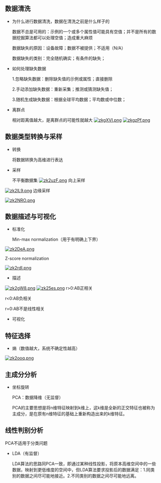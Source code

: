 
## 数据清洗

- 为什么进行数据清洗，数据在清洗之前是什么样子的

  数据不总是可用的：示例的一个或多个属性值可能具有空值；并不是所有的数据挖掘算法都可以处理空值；造成重大麻烦

  数据缺失的原因：设备故障；数据不被提供；不适用（N/A）

  数据缺失的类别：完全随机确实；有条件的缺失；

- 如何处理缺失数据

  1.忽略缺失数据：删除缺失值的示例或属性；直接删除

  2.手动添加缺失数据：重新采集；推测或猜测缺失值；

  3.随机生成缺失数据：根据全球平均数据；平均数或中位数；

  
- 离群点

  相对距离值越大，是离群点的可能性就越大
  [![zkgXVI.png](https://s1.ax1x.com/2022/11/14/zkgXVI.png)](https://imgse.com/i/zkgXVI)
  [![zkgzPf.png](https://s1.ax1x.com/2022/11/14/zkgzPf.png)](https://imgse.com/i/zkgzPf)
  

## 数据类型转换与采样

- 转换

  将数据转换为高维进行表达

- 采样

  不平衡数据集
  [![zk2uzF.png](https://s1.ax1x.com/2022/11/14/zk2uzF.png)](https://imgse.com/i/zk2uzF)
  向上采样

[![zk2lL9.png](https://s1.ax1x.com/2022/11/14/zk2lL9.png)](https://imgse.com/i/zk2lL9)
  边缘采样

  [![zk2NRO.png](https://s1.ax1x.com/2022/11/14/zk2NRO.png)](https://imgse.com/i/zk2NRO)

  

## 数据描述与可视化

- 标准化

  Min-max normalization（用于有明确上下界）

[![zk2DeA.png](https://s1.ax1x.com/2022/11/14/zk2DeA.png)](https://imgse.com/i/zk2DeA)

  Z-score normalization 

[![zk2rdI.png](https://s1.ax1x.com/2022/11/14/zk2rdI.png)](https://imgse.com/i/zk2rdI)

  

- 描述

[![zk2gW8.png](https://s1.ax1x.com/2022/11/14/zk2gW8.png)](https://imgse.com/i/zk2gW8)
[![zk25es.png](https://s1.ax1x.com/2022/11/14/zk25es.png)](https://imgse.com/i/zk25es)
  r>0:AB正相关

  r<0:AB负相关

  r=0:AB不是线性相关

- 可视化

  

## 特征选择

- 熵（数值越大，系统不确定性越高）

[![zk2ooq.png](https://s1.ax1x.com/2022/11/14/zk2ooq.png)](https://imgse.com/i/zk2ooq)

## 主成分分析

- 坐标旋转

  PCA：数据降维（无监督）

  PCA的主要思想是将n维特征映射到k维上，这k维是全新的正交特征也被称为主成分，是在原有n维特征的基础上重新构造出来的k维特征。

## 线性判别分析

PCA不适用于分类问题

- LDA（有监督）

  LDA算法的思路同PCA一致，即通过某种线性投影，将原本高维空间中的一些数据，映射到更低维度的空间中，但LDA算法要求投影后的数据满足：1.同类别的数据之间尽可能地接近。2.不同类别的数据之间尽可能地远离。

  